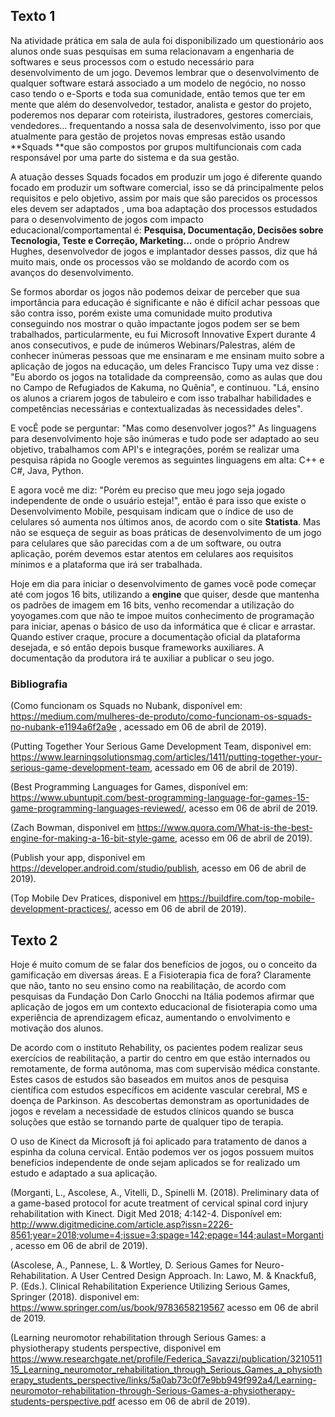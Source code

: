 ## Texto 1

Na atividade prática em sala de aula foi disponibilizado um questionário aos alunos onde suas pesquisas em suma relacionavam a engenharia de softwares e seus processos com o estudo necessário para desenvolvimento de um jogo. Devemos lembrar que o desenvolvimento de qualquer software estará associado a um modelo de negócio, no nosso caso tendo o e-Sports e toda sua comunidade, então temos que ter em mente que além do desenvolvedor, testador, analista e gestor do projeto, poderemos nos deparar com roteirista, ilustradores, gestores comerciais, vendedores… frequentando a nossa sala de desenvolvimento, isso por que atualmente para gestão de projetos novas empresas estão usando **Squads **que são compostos por grupos multifuncionais com cada responsável por uma parte do sistema e da sua gestão.

A atuação desses Squads focados em produzir um jogo é diferente quando focado em produzir um software comercial, isso se dá principalmente pelos requisitos e pelo objetivo, assim por mais que são parecidos os processos eles devem ser adaptados , uma boa adaptação dos processos estudados para o desenvolvimento de jogos com impacto educacional/comportamental é: **Pesquisa, Documentação, Decisões sobre Tecnologia, Teste e Correção, Marketing…** onde o próprio Andrew Hughes, desenvolvedor de jogos e implantador desses passos, diz que há muito mais, onde os processos vão se moldando de acordo com os avanços do desenvolvimento.

Se formos abordar os jogos não podemos deixar de perceber que sua importância para educação é significante e não é difícil achar pessoas que são contra isso, porém existe uma comunidade muito produtiva conseguindo nos mostrar o quão impactante jogos podem ser se bem trabalhados, particularmente, eu fui Microsoft Innovative Expert durante 4 anos consecutivos, e pude de inúmeros Webinars/Palestras, além de conhecer inúmeras pessoas que me ensinaram e me ensinam muito sobre a aplicação de jogos na educação, um deles Francisco Tupy uma vez disse : "Eu abordo os jogos na totalidade da compreensão, como as aulas que dou no Campo de Refugiados de Kakuma, no Quênia", e continuou. "Lá, ensino os alunos a criarem jogos de tabuleiro e com isso trabalhar habilidades e competências necessárias e contextualizadas às necessidades deles".

E vocÊ pode se perguntar: "Mas como desenvolver jogos?" As linguagens para desenvolvimento hoje são inúmeras e tudo pode ser adaptado ao seu objetivo, trabalhamos com API's e integrações, porém se realizar uma pesquisa rápida no Google veremos as seguintes linguagens em alta: C++ e C#, Java, Python.

E agora você me diz: "Porém eu preciso que meu jogo seja jogado independente de onde o usuário esteja!", então é para isso que existe o Desenvolvimento Mobile, pesquisam indicam que o índice de uso de celulares só aumenta nos últimos anos, de acordo com o site **Statista**. Mas não se esqueça de seguir as boas práticas de desenvolvimento de um jogo para celulares que são parecidas com a de um software, ou outra aplicação, porém devemos estar atentos em celulares aos requisitos mínimos e a plataforma que irá ser trabalhada.

Hoje em dia para iniciar o desenvolvimento de games você pode começar até com jogos 16 bits, utilizando a **engine** que quiser, desde que mantenha os padrões de imagem em 16 bits, venho recomendar a utilização do yoyogames.com que não te impoe muitos  conhecimento de programação para iniciar, apenas o básico de uso da informática que é clicar e arrastar. Quando estiver craque, procure a documentação oficial da plataforma desejada, e só então depois busque frameworks auxiliares. A documentação da produtora irá te auxiliar a publicar o seu jogo.


### Bibliografia

(Como funcionam os Squads no Nubank, disponível em: https://medium.com/mulheres-de-produto/como-funcionam-os-squads-no-nubank-e1194a6f2a9e , acessado em 06 de abril de 2019).

(Putting Together Your Serious Game Development Team, disponivel em: https://www.learningsolutionsmag.com/articles/1411/putting-together-your-serious-game-development-team, acessado em 06 de abril de 2019).

(Best Programming Languages for Games, disponível em: https://www.ubuntupit.com/best-programming-language-for-games-15-game-programming-languages-reviewed/, acesso em 06 de abril de 2019.

(Zach Bowman, disponivel em https://www.quora.com/What-is-the-best-engine-for-making-a-16-bit-style-game, acesso em 06 de abril de 2019).

(Publish your app, disponivel em https://developer.android.com/studio/publish, acesso em 06 de abril de 2019).

(Top Mobile Dev Pratices, disponivel em https://buildfire.com/top-mobile-development-practices/, acesso em 06 de abril de 2019).


## Texto 2

Hoje é muito comum de se falar dos benefícios de jogos, ou o conceito da gamificação em diversas áreas. E a Fisioterapia fica de fora? Claramente que não, tanto no seu ensino como na reabilitação, de acordo com pesquisas da Fundação Don Carlo Gnocchi na Itália podemos afirmar que aplicação de jogos em um contexto educacional de fisioterapia como uma experiência de aprendizagem eficaz, aumentando o envolvimento e motivação dos alunos.

De acordo com o instituto Rehability, os pacientes podem realizar seus exercícios de reabilitação, a partir do centro em que estão internados ou remotamente, de forma autônoma, mas com supervisão médica constante. Estes casos de estudos são baseados  em muitos anos de pesquisa científica com estudos específicos em acidente vascular cerebral, MS e doença de Parkinson. As descobertas demonstram as oportunidades de jogos e revelam a necessidade de estudos clínicos quando se busca soluções que estão se tornando parte de qualquer tipo de terapia. 

O uso de Kinect da Microsoft já foi aplicado para tratamento de danos a espinha da coluna cervical. Então podemos ver os jogos possuem muitos benefícios independente de onde sejam aplicados se for realizado um estudo e adaptado a sua aplicação.

	

(Morganti, L., Ascolese, A., Vitelli, D., Spinelli M. (2018). Preliminary data of a game-based protocol for acute treatment of cervical spinal cord injury rehabilitation with Kinect. Digit Med 2018; 4:142-4. Disponível em: http://www.digitmedicine.com/article.asp?issn=2226-8561;year=2018;volume=4;issue=3;spage=142;epage=144;aulast=Morganti, acesso em 06 de abril de 2019).

(Ascolese, A., Pannese, L. & Wortley, D. Serious Games for Neuro-Rehabilitation. A User Centred Design Approach. In: Lawo, M. & Knackfuß, P. (Eds.). Clinical Rehabilitation Experience Utilizing Serious Games, Springer (2018). disponivel em: https://www.springer.com/us/book/9783658219567 acesso em 06 de abril de 2019.									

(Learning neuromotor rehabilitation through Serious Games: a physiotherapy students perspective, disponivel em https://www.researchgate.net/profile/Federica_Savazzi/publication/321051115_Learning_neuromotor_rehabilitation_through_Serious_Games_a_physiotherapy_students_perspective/links/5a0ab73c0f7e9bb949f992a4/Learning-neuromotor-rehabilitation-through-Serious-Games-a-physiotherapy-students-perspective.pdf acesso em 06 de abril de 2019).
